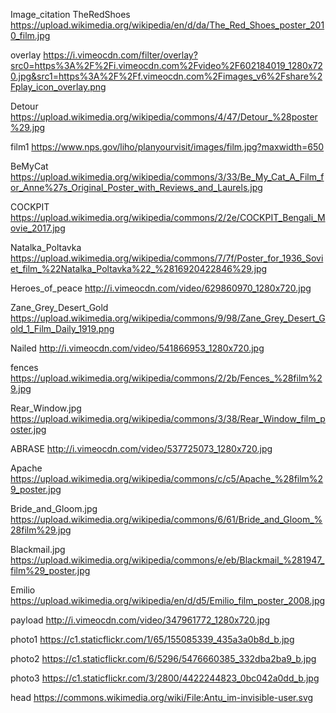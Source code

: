 Image_citation
TheRedShoes
https://upload.wikimedia.org/wikipedia/en/d/da/The_Red_Shoes_poster_2010_film.jpg

overlay
https://i.vimeocdn.com/filter/overlay?src0=https%3A%2F%2Fi.vimeocdn.com%2Fvideo%2F602184019_1280x720.jpg&src1=https%3A%2F%2Ff.vimeocdn.com%2Fimages_v6%2Fshare%2Fplay_icon_overlay.png

Detour
https://upload.wikimedia.org/wikipedia/commons/4/47/Detour_%28poster%29.jpg

film1
https://www.nps.gov/liho/planyourvisit/images/film.jpg?maxwidth=650

BeMyCat
https://upload.wikimedia.org/wikipedia/commons/3/33/Be_My_Cat_A_Film_for_Anne%27s_Original_Poster_with_Reviews_and_Laurels.jpg

COCKPIT
https://upload.wikimedia.org/wikipedia/commons/2/2e/COCKPIT_Bengali_Movie_2017.jpg

Natalka_Poltavka
https://upload.wikimedia.org/wikipedia/commons/7/7f/Poster_for_1936_Soviet_film_%22Natalka_Poltavka%22_%2816920422846%29.jpg

Heroes_of_peace
http://i.vimeocdn.com/video/629860970_1280x720.jpg

Zane_Grey_Desert_Gold
https://upload.wikimedia.org/wikipedia/commons/9/98/Zane_Grey_Desert_Gold_1_Film_Daily_1919.png

Nailed
http://i.vimeocdn.com/video/541866953_1280x720.jpg

fences
https://upload.wikimedia.org/wikipedia/commons/2/2b/Fences_%28film%29.jpg

Rear_Window.jpg
https://upload.wikimedia.org/wikipedia/commons/3/38/Rear_Window_film_poster.jpg

ABRASE
http://i.vimeocdn.com/video/537725073_1280x720.jpg

Apache
https://upload.wikimedia.org/wikipedia/commons/c/c5/Apache_%28film%29_poster.jpg

Bride_and_Gloom.jpg
https://upload.wikimedia.org/wikipedia/commons/6/61/Bride_and_Gloom_%28film%29.jpg

Blackmail.jpg
https://upload.wikimedia.org/wikipedia/commons/e/eb/Blackmail_%281947_film%29_poster.jpg

Emilio
https://upload.wikimedia.org/wikipedia/en/d/d5/Emilio_film_poster_2008.jpg

payload
http://i.vimeocdn.com/video/347961772_1280x720.jpg

photo1
https://c1.staticflickr.com/1/65/155085339_435a3a0b8d_b.jpg

photo2
https://c1.staticflickr.com/6/5296/5476660385_332dba2ba9_b.jpg

photo3
https://c1.staticflickr.com/3/2800/4422244823_0bc042a0dd_b.jpg

head
https://commons.wikimedia.org/wiki/File:Antu_im-invisible-user.svg
